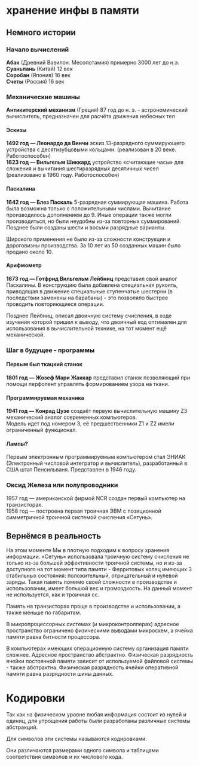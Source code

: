# хранение инфы в памяти

## Немного истории

### Начало вычислений

**Абак** (Древний Вавилон. Месопотамия) примерно 3000 лет до н.э.  
**Суаньпань** (Китай) 12 век  
**Соробан** (Япония) 16 век  
**Счеты** (Россия) 16 век  

### Механические машины

**Антикитерский механизм** (Греция) 87 год до н. э. - астрономический вычислитель, предназначен для расчёта движения небесных тел  

#### Эскизы  

**1492 год — Леонардо да Винчи** эскиз 13-разрядного суммирующего устройства с десятизубцовыми кольцами. (реализован в 20 веке. Работоспособен)  
**1623 год — Вильгельм Шиккард** устройство «считающие часы» для сложения и вычитания шестиразрядных десятичных чисел (реализовано в 1960 году. Работоспособен)  

#### Паскалина  

**1642 год — Блез Паскаль** 5-разрядная суммирующая машина. Работа была возможна только с положительными числами. Вычитание производилось дополнением до 9. Иные операции также могли производиться, но были неудобны из-за повторных суммирований. Позднее были созданы шести и восьми разрядные варианты.  

Широкого применения не было из-за сложности конструкции и дороговизны производства. За 10 лет из 50 созданных машин было продано около 10.  

#### Арифмометр

**1673 год — Готфрид Вильгельм Лейбниц** представил свой аналог Паскалины. В конструкцию была добавлена специальная рукоять, приводящая в движение специальные ступенчатые шестерни (в последствии заменены на барабаны) - это позволяло быстрее проводить повторяющиеся операции.  

Позднее Лейбниц, описал двоичную систему счисления, в ходе изучения которой пришел к выводу, что двоичный код оптимален для использования в вычислительной технике, на тот момент ещё механической.  

### Шаг в будущее - программы

#### Первым был ткацкий станок

**1801 год — Жозеф Мари Жаккар** представил станок позволяющий при помощи перфолент управлять формированием узора на ткани.  

#### Программируемая механика

**1941 год — Конрад Цузе** создаёт первую вычислительную машину Z3 механический аналог современных компьютеров.  
Модель идет под номером 3, её предшественники Z1 и Z2 имели ограниченный функционал.  

#### Лампы?

Первым электронным программируемым компьютером стал ЭНИАК (Электронный числовой интегратор и вычислитель), разработанный в США штат Пенсильваня. Представлен в 1946 году.  

### Оксид Железа или полупроводники

1957 год — американской фирмой NCR создан первый компьютер на транзисторах.  
1958 год — построена первая троичная ЭВМ с позиционной симметричной троичной системой счисления «Сетунь».  

## Вернёмся в реальность

На этом моменте Мы в плотную подходим к вопросу хранения информации. «Сетунь» использовала троичную систему счисления не только из-за большей эффективности троичной системы, но и из-за доступного на тот момент типа памяти - Ферритовых колец имеющих 3 стабильных состояния: положительный, отрицательный и нулевой заряды. Такая память помимо своей сложности в производстве и использовании, имеет большой вес и громоздкость. На данный момент не используется, как и троичная сс.  

Память на транзисторах проще в производстве и использовании, а также меньше по габаритам.  

В микропроцессорных системах (и микроконтроллерах) адресное пространство ограничено физическими выводами микросхем, а ячейка памяти равна битности процессора.  

В компьютерах имеющих операционную систему организация памяти сложнее. Адресное пространство абстрактно. Физическая разрядность ячейки постоянной памяти зависит от используемой файловой системы - также абстрактна. Физическая разрядность ячейки оперативной памяти равна разрядности шины данных.

# Кодировки

Так как на физическом уровне любая информация состоит из нулей и единиц, для упрощения работы были разработаны различные системы абстракций.  

Для символов эти системы называются кодировками.  

Они различаются размерами одного символа и таблицами соответствия символов и их числового кода.  
